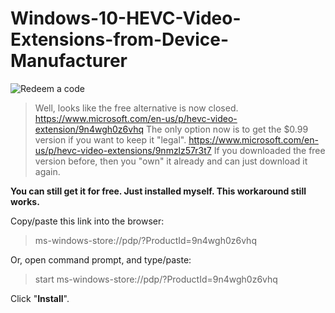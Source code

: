 # Windows-10-HEVC-Video-Extensions-from-Device-Manufacturer

![Redeem a code][demo]
> Well, looks like the free alternative is now closed.
> https://www.microsoft.com/en-us/p/hevc-video-extension/9n4wgh0z6vhq
> The only option now is to get the $0.99 version if you want to keep it "legal".
> https://www.microsoft.com/en-us/p/hevc-video-extensions/9nmzlz57r3t7
> If you downloaded the free version before, then you "own" it already and can just download it again.


**You can still get it for free. Just installed myself. This workaround still works.**


Copy/paste this link into the browser:

> ms-windows-store://pdp/?ProductId=9n4wgh0z6vhq

Or, open command prompt, and type/paste:

> start ms-windows-store://pdp/?ProductId=9n4wgh0z6vhq

Click "**Install**".




[issues]: https://github.com/trungk18/angular-spotify/issues/new
[pull]: https://github.com/trungk18/angular-spotify/compare
[jira]: https://jira.trungk18.com/
[twitter]: https://twitter.com/tuantrungvo
[nx]: https://nx.dev/
[angularsg]: https://twitter.com/angularsg
[angularvn]: https://twitter.com/ngvnofficial
[nartc]: https://github.com/nartc
[gist]: https://gist.github.com/trungk18/7ef8766cafc05bc8fd87be22de6c5b12
[dep-graph-nx]: https://nx.dev/latest/angular/structure/dependency-graph
[stack]: /libs/web/shared/assets/src/assets/readme/angular-spotify-tech-stack.png
[time]: /libs/web/shared/assets/src/assets/readme/time-spending.png
[dep-graph]: /libs/web/shared/assets/src/assets/readme/dep-graph.png
[sdk-flow]: /libs/web/shared/assets/src/assets/readme/sdk-flow.png
[demo]: /libs/web/shared/assets/src/assets/readme/angular-spotify-demo-short.gif
[visualizer]: /libs/web/shared/assets/src/assets/readme/angular-spotify-visualization.gif
[angular-spotify-browse]: /libs/web/shared/assets/src/assets/readme/angular-spotify-browse.gif
[album-art]: /libs/web/shared/assets/src/assets/readme/angular-spotify-album-art.gif
[pwa]: /libs/web/shared/assets/src/assets/readme/angular-spotify-pwa.gif
[web-player]: /libs/web/shared/assets/src/assets/readme/angular-spotify-web-player.png
[nx-cloud]: /libs/web/shared/assets/src/assets/readme/nx-cloud.png
